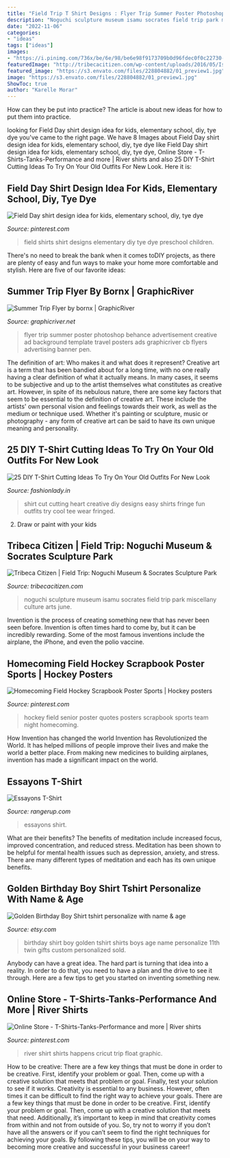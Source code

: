 ```yaml
---
title: "Field Trip T Shirt Designs : Flyer Trip Summer Poster Photoshop Behance Advertisement Creative Ad Background Template Travel Posters Ads Graphicriver Cb Flyers Advertising Banner Pen"
description: "Noguchi sculpture museum isamu socrates field trip park miscellany culture arts june"
date: "2022-11-06"
categories:
- "ideas"
tags: ["ideas"]
images:
- "https://i.pinimg.com/736x/be/6e/98/be6e98f9173709b0d96fdec0f0c22730--hockey-quotes-field-hockey.jpg"
featuredImage: "http://tribecacitizen.com/wp-content/uploads/2016/05/Isamu-Noguchi-Museum-sculpture2.jpg"
featured_image: "https://s3.envato.com/files/228804882/01_preview1.jpg"
image: "https://s3.envato.com/files/228804882/01_preview1.jpg"
ShowToc: true
author: "Karelle Morar"
---
```



How can they be put into practice?
The article is about new ideas for how to put them into practice.

	

		
looking for Field Day shirt design idea for kids, elementary school, diy, tye dye you've came to the right page. We have 8 Images about Field Day shirt design idea for kids, elementary school, diy, tye dye like Field Day shirt design idea for kids, elementary school, diy, tye dye, Online Store - T-Shirts-Tanks-Performance and more | River shirts and also 25 DIY T-Shirt Cutting Ideas To Try On Your Old Outfits For New Look. Here it is:
		
    
## Field Day Shirt Design Idea For Kids, Elementary School, Diy, Tye Dye

<img loading=lazy src="https://i.pinimg.com/736x/28/98/94/2898946849aa840347cc1e229f566922.jpg" onerror="this.onerror=null;this.src='https://tse4.mm.bing.net/th?id=OIP.Y1KJp9EDDEA93oh4A-_71AHaJ3&amp;pid=15.1';" alt="Field Day shirt design idea for kids, elementary school, diy, tye dye">

_Source: pinterest.com_

>field shirts shirt designs elementary diy tye dye preschool children. 

	

There's no need to break the bank when it comes toDIY projects, as there are plenty of easy and fun ways to make your home more comfortable and stylish. Here are five of our favorite ideas: 

    
## Summer Trip Flyer By Bornx | GraphicRiver

<img loading=lazy src="https://s3.envato.com/files/228804882/01_preview1.jpg" onerror="this.onerror=null;this.src='https://tse3.mm.bing.net/th?id=OIP.OOU15JYDVqK5N-2B-L10qQHaKe&amp;pid=15.1';" alt="Summer Trip Flyer by bornx | GraphicRiver">

_Source: graphicriver.net_

>flyer trip summer poster photoshop behance advertisement creative ad background template travel posters ads graphicriver cb flyers advertising banner pen. 

	

The definition of art: Who makes it and what does it represent?
Creative art is a term that has been bandied about for a long time, with no one really having a clear definition of what it actually means. In many cases, it seems to be subjective and up to the artist themselves what constitutes as creative art. However, in spite of its nebulous nature, there are some key factors that seem to be essential to the definition of creative art. These include the artists' own personal vision and feelings towards their work, as well as the medium or technique used. Whether it's painting or sculpture, music or photography - any form of creative art can be said to have its own unique meaning and personality.

    
## 25 DIY T-Shirt Cutting Ideas To Try On Your Old Outfits For New Look

<img loading=lazy src="http://www.fashionlady.in/wp-content/uploads/2014/12/Heart-Cut-out-Shirt.jpg" onerror="this.onerror=null;this.src='https://tse4.mm.bing.net/th?id=OIP._rY20yMYCjofWeG_DeaRewHaE5&amp;pid=15.1';" alt="25 DIY T-Shirt Cutting Ideas To Try On Your Old Outfits For New Look">

_Source: fashionlady.in_

>shirt cut cutting heart creative diy designs easy shirts fringe fun outfits try cool tee wear fringed. 

	

2. Draw or paint with your kids

    
## Tribeca Citizen | Field Trip: Noguchi Museum &amp; Socrates Sculpture Park

<img loading=lazy src="http://tribecacitizen.com/wp-content/uploads/2016/05/Isamu-Noguchi-Museum-sculpture2.jpg" onerror="this.onerror=null;this.src='https://tse4.mm.bing.net/th?id=OIP.i1wZw4QeaPO9okqpoqSrMQHaLG&amp;pid=15.1';" alt="Tribeca Citizen | Field Trip: Noguchi Museum &amp; Socrates Sculpture Park">

_Source: tribecacitizen.com_

>noguchi sculpture museum isamu socrates field trip park miscellany culture arts june. 

	

Invention is the process of creating something new that has never been seen before. Invention is often times hard to come by, but it can be incredibly rewarding. Some of the most famous inventions include the airplane, the iPhone, and even the polio vaccine.

    
## Homecoming Field Hockey Scrapbook Poster Sports | Hockey Posters

<img loading=lazy src="https://i.pinimg.com/736x/be/6e/98/be6e98f9173709b0d96fdec0f0c22730--hockey-quotes-field-hockey.jpg" onerror="this.onerror=null;this.src='https://tse4.mm.bing.net/th?id=OIP.Kuxtrs_MxSD9kMXtrY8lowHaJ3&amp;pid=15.1';" alt="Homecoming Field Hockey Scrapbook Poster Sports | Hockey posters">

_Source: pinterest.com_

>hockey field senior poster quotes posters scrapbook sports team night homecoming. 

	

How Invention has changed the world
Invention has Revolutionized the World. It has helped millions of people improve their lives and make the world a better place. From making new medicines to building airplanes, invention has made a significant impact on the world.

    
## Essayons T-Shirt

<img loading=lazy src="http://cdn.shopify.com/s/files/1/2341/9769/products/WebEssayonsFrontClose_grande.jpg?v=1579124643" onerror="this.onerror=null;this.src='https://tse2.mm.bing.net/th?id=OIP.8okle9GnHzy5t5vjCvFWCAHaHa&amp;pid=15.1';" alt="Essayons T-Shirt">

_Source: rangerup.com_

>essayons shirt. 

	

What are their benefits?
The benefits of meditation include increased focus, improved concentration, and reduced stress. Meditation has been shown to be helpful for mental health issues such as depression, anxiety, and stress. There are many different types of meditation and each has its own unique benefits.

    
## Golden Birthday Boy Shirt Tshirt Personalize With Name &amp; Age

<img loading=lazy src="https://img.etsystatic.com/il/2413f8/868734750/il_570xN.868734750_2jwx.jpg?version=1" onerror="this.onerror=null;this.src='https://tse3.mm.bing.net/th?id=OIP.5eZV4Ugqr4sAfMstnp--VAHaJ4&amp;pid=15.1';" alt="Golden Birthday Boy Shirt tshirt personalize with name &amp; age">

_Source: etsy.com_

>birthday shirt boy golden tshirt shirts boys age name personalize 11th twin gifts custom personalized sold. 

	

Anybody can have a great idea. The hard part is turning that idea into a reality. In order to do that, you need to have a plan and the drive to see it through. Here are a few tips to get you started on inventing something new.

    
## Online Store - T-Shirts-Tanks-Performance And More | River Shirts

<img loading=lazy src="https://i.pinimg.com/736x/f4/85/5e/f4855e5ddd4e87c05118e8aca4d71a65--the-river-shirt-ideas.jpg" onerror="this.onerror=null;this.src='https://tse1.mm.bing.net/th?id=OIP.8Nz7-Ye2nwUEBKr4g3JaaQHaJQ&amp;pid=15.1';" alt="Online Store - T-Shirts-Tanks-Performance and more | River shirts">

_Source: pinterest.com_

>river shirt shirts happens cricut trip float graphic. 

	

How to be creative: There are a few key things that must be done in order to be creative. First, identify your problem or goal. Then, come up with a creative solution that meets that problem or goal. Finally, test your solution to see if it works.
Creativity is essential to any business. However, often times it can be difficult to find the right way to achieve your goals. There are a few key things that must be done in order to be creative. First, identify your problem or goal. Then, come up with a creative solution that meets that need. Additionally, it’s important to keep in mind that creativity comes from within and not from outside of you. So, try not to worry if you don’t have all the answers or if you can’t seem to find the right techniques for achieving your goals. By following these tips, you will be on your way to becoming more creative and successful in your business career!


